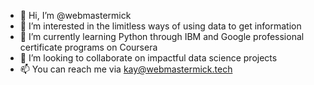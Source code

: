 - 👋 Hi, I’m @webmastermick
- 👀 I’m interested in the limitless ways of using data to get information
- 🌱 I’m currently learning Python through IBM and Google professional certificate programs on Coursera
- 💞️ I’m looking to collaborate on impactful data science projects
- 📫 You can reach me via kay@webmastermick.tech

<!---
webmastermick/webmastermick is a ✨ special ✨ repository because its `README.md` (this file) appears on your GitHub profile.
You can click the Preview link to take a look at your changes.
--->
